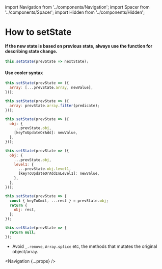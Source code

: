 import Navigation from '../components/Navigation';
import Spacer from '../components/Spacer';
import Hidden from '../components/Hidden';

# How to setState

#### If the new state is based on previous state, always use the function for describing state change.

```jsx
this.setState(prevState => nextState);
```

<Spacer />

#### Use cooler syntax

```jsx
this.setState(prevState => ({
  array: [...prevState.array, newValue],
}));
```

<Spacer />

```jsx
this.setState(prevState => ({
  array: prevState.array.filter(predicate);
}));
```

<Spacer />

```jsx
this.setState(prevState => ({
  obj: {
    ...prevState.obj,
    [keyToUpdateOrAdd]: newValue,
  },
}));
```

<Spacer />

```jsx
this.setState(prevState => ({
  obj: {
    ...prevState.obj,
    level1: {
      ...prevState.obj.level1,
      [keyToUpdateOrAddInLevel1]: newValue,
    },
  },
}));
```

<Spacer />

```jsx
this.setState(prevState => {
  const { keyToOmit, ...rest } = prevState.obj;
  return {
    obj: rest,
  };
});
```

<Spacer />

```jsx
this.setState(prevState => {
  return null;
});
```

<Spacer />

<Hidden>

- Avoid `_.remove`, `Array.splice` etc, the methods that mutates the original object/array.

</Hidden>

<Navigation {...props} />
